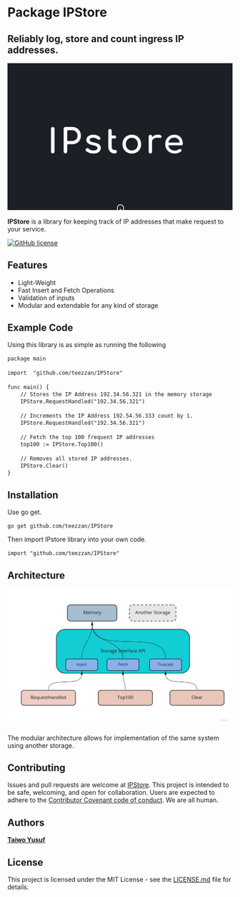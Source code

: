 Package IPStore
=================

Reliably log, store and count ingress IP addresses.
------------

![Logo](./images/IPstore.png)

**IPStore** is a library for keeping track of IP addresses that make request to your service. 


[![GitHub license](https://img.shields.io/badge/license-MIT-blue.svg)](https://github.com/teezzan/cdenv/blob/master/LICENSE.md)


Features
------------

- Light-Weight
- Fast Insert and Fetch Operations
- Validation of inputs
- Modular and extendable for any kind of storage

Example Code
------------

Using this library is as simple as running the following 
```golang
package main

import 	"github.com/teezzan/IPStore"

func main() {
    // Stores the IP Address 192.34.56.321 in the memory storage
	IPStore.RequestHandled("192.34.56.321") 
    
    // Increments the IP Address 192.54.56.333 count by 1.
	IPStore.RequestHandled("192.34.56.321") 

    // Fetch the top 100 frequent IP addresses
    top100 := IPStore.Top100()

    // Removes all stored IP addresses.
    IPStore.Clear()
}

```

Installation
------------

Use go get.

	go get github.com/teezzan/IPStore

Then import  IPstore library into your own code.

	import "github.com/teezzan/IPStore"


Architecture
-----------
![Logo](./images/arch.jpg)

The modular architecture allows for implementation of the same system using another storage.

Contributing
------------
Issues and pull requests are welcome at [IPStore](https://github.com/teezzan/IPStore). This project is intended to be safe, welcoming, and open for collaboration. Users are expected to adhere to the [Contributor Covenant code of conduct](https://www.contributor-covenant.org/version/2/0/code_of_conduct/). We are all human.

## Authors

**[Taiwo Yusuf](https://github.com/teezzan/)**

## License
This project is licensed under the MIT License - see the [LICENSE.md](LICENSE.md) file for details.

